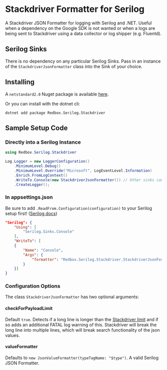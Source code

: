 # Stackdriver Formatter for Serilog

A Stackdriver JSON Formatter for logging with Serilog and .NET.  Useful when a dependency on the Google SDK is not wanted or when a logs are being sent to Stackdriver using a data collector or log shipper (e.g. Fluentd).

## Serilog Sinks

There is no dependency on any particular Serilog Sinks.  Pass in an instance of the `StackdriverJsonFormatter` class into the Sink of your choice.

## Installing

A `netstandard2.0` Nuget package is available [here](https://www.nuget.org/packages/Redbox.Serilog.Stackdriver/).

Or you can install with the dotnet cli:

`dotnet add package Redbox.Serilog.Stackdriver`

## Sample Setup Code

### Directly into a Serilog Instance

```csharp
using Redbox.Serilog.Stackdriver

Log.Logger = new LoggerConfiguration()
    .MinimumLevel.Debug()
    .MinimumLevel.Override("Microsoft", LogEventLevel.Information)
    .Enrich.FromLogContext()
    .WriteTo.Console(new StackdriverJsonFormatter()) // Other sinks can be used to, e.g. File
    .CreateLogger();
```

### In appsettings.json

Be sure to add `.ReadFrom.Configuration(configuration)` to your Serilog setup first!  ([Serilog docs](https://github.com/serilog/serilog-settings-configuration))

```json
"Serilog": {
    "Using": [
        "Serilog.Sinks.Console"
    ],
    "WriteTo": [
    {
        "Name": "Console",
        "Args": {
            "formatter": "Redbox.Serilog.Stackdriver.StackdriverJsonFormatter, Redbox.Serilog.Stackdriver"
        }
    }]
}
```

### Configuration Options

The class `StackdriverJsonFormatter` has two optional arguments:

#### checkForPayloadLimit

Default `true`.  Detects if a long line is longer than the [Stackdriver limit](https://cloud.google.com/logging/quotas) and if so adds an additional FATAL log warning of this.
Stackdriver will break the long line into multiple lines, which will break search functionality of the json values.

#### valueFormatter

Defaults to `new JsonValueFormatter(typeTagName: "$type")`.  A valid Serilog JSON Formatter.
